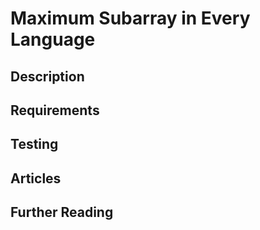 # Maximum Subarray in Every Language

## Description

## Requirements

## Testing

## Articles

## Further Reading